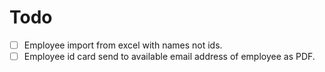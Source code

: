 # Todo

- [ ] Employee import from excel with names not ids.
- [ ] Employee id card send to available email address of employee as PDF.

